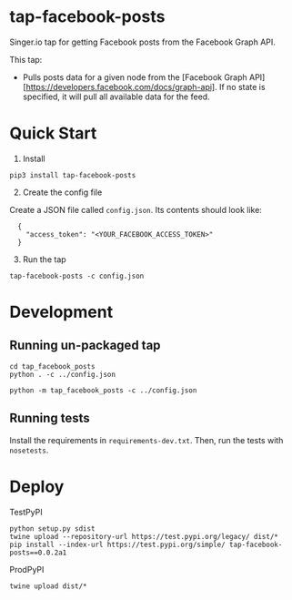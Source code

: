 # tap-facebook-posts
Singer.io tap for getting Facebook posts from the Facebook Graph API.


This tap:
- Pulls posts data for a given node from the [Facebook Graph API][https://developers.facebook.com/docs/graph-api]. If no state is specified, it will pull all available data for the feed.
 

# Quick Start

1. Install 

```
pip3 install tap-facebook-posts
```

2. Create the config file

Create a JSON file called `config.json`. Its contents should look like:

```
  {
  	"access_token": "<YOUR_FACEBOOK_ACCESS_TOKEN>"
  }
```

3. Run the tap
```
tap-facebook-posts -c config.json
```


# Development
## Running un-packaged tap
```
cd tap_facebook_posts
python . -c ../config.json
```
```
python -m tap_facebook_posts -c ../config.json
```

## Running tests
Install the requirements in `requirements-dev.txt`. Then, run the tests with `nosetests`.

# Deploy
TestPyPI
```
python setup.py sdist
twine upload --repository-url https://test.pypi.org/legacy/ dist/*
pip install --index-url https://test.pypi.org/simple/ tap-facebook-posts==0.0.2a1
```

ProdPyPI
```
twine upload dist/*
```